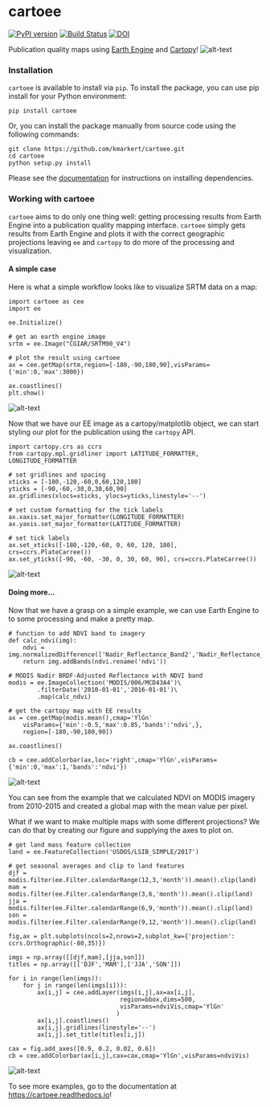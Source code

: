 # cartoee
[![PyPI version](https://badge.fury.io/py/cartoee.svg)](https://badge.fury.io/py/cartoee) [![Build Status](https://travis-ci.com/KMarkert/cartoee.svg?branch=master)](https://travis-ci.com/KMarkert/cartoee) [![DOI](https://zenodo.org/badge/163705692.svg)](https://zenodo.org/badge/latestdoi/163705692)

Publication quality maps using [Earth Engine](https://earthengine.google.com/) and [Cartopy](https://scitools.org.uk/cartopy/docs/latest/)!
![alt-text](./docs/_static/intro_fig.png)

### Installation
`cartoee` is available to install via `pip`. To install the package, you can use pip  install for your Python environment:

```
pip install cartoee
```

Or, you can install the package manually from source code using the following commands:

```
git clone https://github.com/kmarkert/cartoee.git
cd cartoee
python setup.py install
```

Please see the [documentation](https://cartoee.readthedocs.io/en/latest/introduction.html#dependencies) for instructions on installing dependencies.


### Working with cartoee
`cartoee` aims to do only one thing well: getting processing results from Earth Engine into a publication quality mapping interface. `cartoee` simply gets results from Earth Engine and plots it with the correct geographic projections leaving `ee` and `cartopy` to do more of the processing and visualization.

#### A simple case

Here is what a simple workflow looks like to visualize SRTM data on a map:

```
import cartoee as cee
import ee

ee.Initialize()

# get an earth engine image
srtm = ee.Image("CGIAR/SRTM90_V4")

# plot the result using cartoee
ax = cee.getMap(srtm,region=[-180,-90,180,90],visParams={'min':0,'max':3000})

ax.coastlines()
plt.show()
```
![alt-text](./docs/_static/srtm_fig.png)

Now that we have our EE image as a cartopy/matplotlib object, we can start styling our plot for the publication using the `cartopy` API.

```
import cartopy.crs as ccrs
from cartopy.mpl.gridliner import LATITUDE_FORMATTER, LONGITUDE_FORMATTER

# set gridlines and spacing
xticks = [-180,-120,-60,0,60,120,180]
yticks = [-90,-60,-30,0,30,60,90]
ax.gridlines(xlocs=xticks, ylocs=yticks,linestyle='--')

# set custom formatting for the tick labels
ax.xaxis.set_major_formatter(LONGITUDE_FORMATTER)
ax.yaxis.set_major_formatter(LATITUDE_FORMATTER)

# set tick labels
ax.set_xticks([-180,-120,-60, 0, 60, 120, 180], crs=ccrs.PlateCarree())
ax.set_yticks([-90, -60, -30, 0, 30, 60, 90], crs=ccrs.PlateCarree())
```
![alt-text](./docs/_static/srtm_fig2.png)

#### Doing more...
Now that we have a grasp on a simple example, we can use Earth Engine to to some processing and make a pretty map.

```
# function to add NDVI band to imagery
def calc_ndvi(img):
    ndvi = img.normalizedDifference(['Nadir_Reflectance_Band2','Nadir_Reflectance_Band1'])
    return img.addBands(ndvi.rename('ndvi'))

# MODIS Nadir BRDF-Adjusted Reflectance with NDVI band
modis = ee.ImageCollection('MODIS/006/MCD43A4')\
        .filterDate('2010-01-01','2016-01-01')\
        .map(calc_ndvi)

# get the cartopy map with EE results
ax = cee.getMap(modis.mean(),cmap='YlGn'
    visParams={'min':-0.5,'max':0.85,'bands':'ndvi',},
    region=[-180,-90,180,90])

ax.coastlines()

cb = cee.addColorbar(ax,loc='right',cmap='YlGn',visParams={'min':0,'max':1,'bands':'ndvi'})
```
![alt-text](./docs/_static/global_ndvi.png)

You can see from the example that we calculated NDVI on MODIS imagery from 2010-2015 and created a global map with the mean value per pixel.

What if we want to make multiple maps with some different projections? We can do that by creating our figure and supplying the axes to plot on.


```
# get land mass feature collection
land = ee.FeatureCollection('USDOS/LSIB_SIMPLE/2017')

# get seasonal averages and clip to land features
djf = modis.filter(ee.Filter.calendarRange(12,3,'month')).mean().clip(land)
mam = modis.filter(ee.Filter.calendarRange(3,6,'month')).mean().clip(land)
jja = modis.filter(ee.Filter.calendarRange(6,9,'month')).mean().clip(land)
son = modis.filter(ee.Filter.calendarRange(9,12,'month')).mean().clip(land)

fig,ax = plt.subplots(ncols=2,nrows=2,subplot_kw={'projection': ccrs.Orthographic(-80,35)})

imgs = np.array([[djf,mam],[jja,son]])
titles = np.array([['DJF','MAM'],['JJA','SON']])

for i in range(len(imgs)):
    for j in range(len(imgs[i])):
        ax[i,j] = cee.addLayer(imgs[i,j],ax=ax[i,j],
                               region=bbox,dims=500,
                               visParams=ndviVis,cmap='YlGn'
                              )
        ax[i,j].coastlines()
        ax[i,j].gridlines(linestyle='--')
        ax[i,j].set_title(titles[i,j])

cax = fig.add_axes([0.9, 0.2, 0.02, 0.6])
cb = cee.addColorbar(ax[i,j],cax=cax,cmap='YlGn',visParams=ndviVis)
```
![alt-text](./docs/_static/seasonal_ndvi.png)

To see more examples, go to the documentation at https://cartoee.readthedocs.io!
